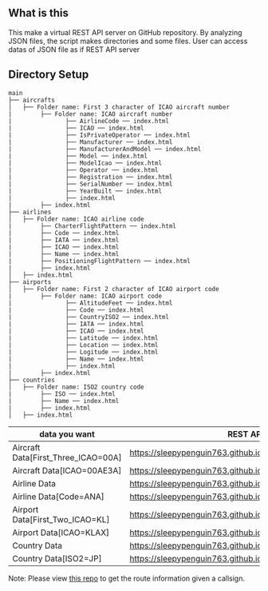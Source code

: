 ## What is this
This make a virtual REST API server on GitHub repository.
By analyzing JSON files, the script makes directories and some files.
User can access datas of JSON file as if REST API server


## Directory Setup
```
main
├── aircrafts
│   ├── Folder name: First 3 character of ICAO aircraft number
|        ├── Folder name: ICAO aircraft number
|               ├── AirlineCode ── index.html
|               ├── ICAO ── index.html
|               ├── IsPrivateOperator ── index.html
|               ├── Manufacturer ── index.html
|               ├── ManufacturerAndModel ── index.html
|               ├── Model ── index.html
|               ├── ModelIcao ── index.html
|               ├── Operator ── index.html
|               ├── Registration ── index.html
|               ├── SerialNumber ── index.html
|               ├── YearBuilt ── index.html
|               ├── index.html
|        ├── index.html
├── airlines
│   ├── Folder name: ICAO airline code
|        ├── CharterFlightPattern ── index.html
|        ├── Code ── index.html
|        ├── IATA ── index.html
|        ├── ICAO ── index.html
|        ├── Name ── index.html
|        ├── PositioningFlightPattern ── index.html
|        ├── index.html
│   ├── index.html
├── airports
│   ├── Folder name: First 2 character of ICAO airport code
|        ├── Folder name: ICAO airport code
|               ├── AltitudeFeet ── index.html
|               ├── Code ── index.html
|               ├── CountryISO2 ── index.html
|               ├── IATA ── index.html
|               ├── ICAO ── index.html
|               ├── Latitude ── index.html
|               ├── Location ── index.html
|               ├── Logitude ── index.html
|               ├── Name ── index.html
|               ├── index.html
|        ├── index.html
├── countries
│   ├── Folder name: ISO2 country code
|        ├── ISO ── index.html
|        ├── Name ── index.html
|        ├── index.html
│   ├── index.html
```

|  data you want  |  REST API URL  |
| ---- | ---- |
|  Aircraft Data[First_Three_ICAO=00A]   |  https://sleepypenguin763.github.io/Airlines/aircrafts/00A/  |
|  Aircraft Data[ICAO=00AE3A]   |  https://sleepypenguin763.github.io/Airlines/aircrafts/00A/00AE3A  |
|  Airline Data   |  https://sleepypenguin763.github.io/Airlines/airlines/  |
|  Airline Data[Code=ANA]   |  https://sleepypenguin763.github.io/Airlines/airlines/ANA/  |
|  Airport Data[First_Two_ICAO=KL]   |  https://sleepypenguin763.github.io/Airlines/airports/KL/  |
|  Airport Data[ICAO=KLAX]   |  https://sleepypenguin763.github.io/Airlines/airports/KL/KLAX  |
|  Country Data   |  https://sleepypenguin763.github.io/Airlines/countries/  |
|  Country Data[ISO2=JP]   |  https://sleepypenguin763.github.io/Airlines/countries/JP  |

Note: Please view [this repo](https://github.com/sleepypenguin763/Flight-Routes/tree/main) to get the route information given a callsign.
